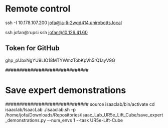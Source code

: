 # Remote control
ssh -I 10.178.107.200 jofa@ia-li-2wqd414.unirobotts.local

ssh jofan@rupsi
ssh jofan@10.126.41.60

## Token for GitHub
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

##############################
# Save expert demonstrations #
##############################
source isaaclab/bin/activate
cd isaaclab/IsaacLab
./isaaclab.sh -p /home/jofa/Downloads/Repositories/Isaac_Lab_UR5e_Lift_Cube/save_expert_demonstrations.py --num_envs 1 --task UR5e-Lift-Cube
